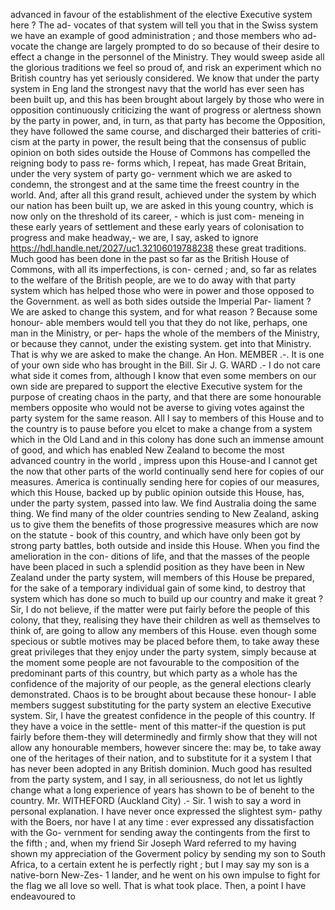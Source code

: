 advanced in favour of the establishment of the elective Executive system here ? The ad- vocates of that system will tell you that in the Swiss system we have an example of good administration ; and those members who ad- vocate the change are largely prompted to do so because of their desire to effect a change in the personnel of the Ministry. They would sweep aside all the glorious traditions we feel so proud of, and risk an experiment which no British country has yet seriously considered. We know that under the party system in Eng land the strongest navy that the world has ever seen has been built up, and this has been brought about largely by those who were in opposition continuously criticizing the want of progress or alertness shown by the party in power, and, in turn, as that party has become the Opposition, they have followed the same course, and discharged their batteries of criti- cism at the party in power, the result being that the consensus of public opinion on both sides outside the House of Commons has compelled the reigning body to pass re- forms which, I repeat, has made Great Britain, under the very system of party go- vernment which we are asked to condemn, the strongest and at the same time the freest country in the world. And, after all this grand result, achieved under the system by which our nation has been built up, we are asked in this young country, which is now only on the threshold of its career, - which is just com- meneing in these early years of settlement and these early years of colonisation to progress and make headway,- we are, I say, asked to ignore https://hdl.handle.net/2027/uc1.32106019788238 these great traditions. Much good has been done in the past so far as the British House of Commons, with all its imperfections, is con- cerned ; and, so far as relates to the welfare of the British people, are we to do away with that party system which has helped those who were in power and those opposed to the Government. as well as both sides outside the Imperial Par- liament ? We are asked to change this system, and for what reason ? Because some honour- able members would tell you that they do not like, perhaps, one man in the Ministry, or per- haps the whole of the members of the Ministry, or because they cannot, under the existing system. get into that Ministry. That is why we are asked to make the change. An Hon. MEMBER .-. It is one of your own side who has brought in the Bill. Sir J. G. WARD .- I do not care what side it comes from, although I know that even some members on our own side are prepared to support the elective Executive system for the purpose of creating chaos in the party, and that there are some honourable members opposite who would not be averse to giving votes against the party system for the same reason. All I say to members of this House and to the country is to pause before you elcet to make a change from a system which in the Old Land and in this colony has done such an immense amount of good, and which has enabled New Zealand to become the most advanced country in the world , impress upon this House-and I cannot get the now that other parts of the world continually send here for copies of our measures. America is continually sending here for copies of our measures, which this House, backed up by public opinion outside this House, has, under the party system, passed into law. We find Australia doing the same thing. We find many of the older countries sending to New Zealand, asking us to give them the benefits of those progressive measures which are now on the statute - book of this country, and which have only been got by strong party battles, both outside and inside this House. When you find the amelioration in the con- ditions of life, and that the masses of the people have been placed in such a splendid position as they have been in New Zealand under the party system, will members of this House be prepared, for the sake of a temporary individual gain of some kind, to destroy that system which has done so much to build up our country and make it great ? Sir, I do not believe, if the matter were put fairly before the people of this colony, that they, realising they have their children as well as themselves to think of, are going to allow any members of this House. even though some specious or subtle motives may be placed before them, to take away these great privileges that they enjoy under the party system, simply because at the moment some people are not favourable to the composition of the predominant parts of this country, but which party as a whole has the confidence of the majority of our people, as the general elections clearly demonstrated. Chaos is to be brought about because these honour- I able members suggest substituting for the party system an elective Executive system. Sir, I have the greatest confidence in the people of this country. If they have a voice in the settle- ment of this matter-if the question is put fairly before them-they will determinedly and firmly show that they will not allow any honourable members, however sincere the: may be, to take away one of the heritages of their nation, and to substitute for it a system I that has never been adopted in any British dominion. Much good has resulted from the party system, and I say, in all seriousness, do not let us lightly change what a long experience of years has shown to be of beneht to the country. Mr. WITHEFORD (Auckland City) .- Sir. 1 wish to say a word in personal explanation. I have never once expressed the slightest sym- pathy with the Boers, nor have I at any time : ever expressed any dissatisfaction with the Go- vernment for sending away the contingents from the first to the fifth ; and, when my friend Sir Joseph Ward referred to my having shown my appreciation of the Goverment policy by sending my son to South Africa, to a certain extent he is perfectly right ; but I may say my son is a native-born New-Zes- 1 lander, and he went on his own impulse to fight for the flag we all love so well. That is what took place. Then, a point I have endeavoured to 